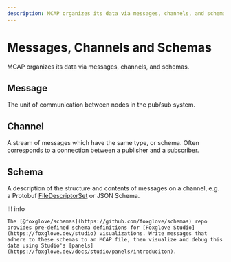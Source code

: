 ```yaml
---
description: MCAP organizes its data via messages, channels, and schemas.
---
```

# Messages, Channels and Schemas

MCAP organizes its data via messages, channels, and schemas.

## Message

The unit of communication between nodes in the pub/sub system.

## Channel

A stream of messages which have the same type, or schema. Often corresponds to a connection between a publisher and a subscriber.

## Schema

A description of the structure and contents of messages on a channel, e.g. a Protobuf [FileDescriptorSet](https://developers.google.com/protocol-buffers/docs/reference/java/com/google/protobuf/DescriptorProtos.FileDescriptorSet) or JSON Schema.

!!! info

    The [@foxglove/schemas](https://github.com/foxglove/schemas) repo provides pre-defined schema definitions for [Foxglove Studio](https://foxglove.dev/studio) visualizations. Write messages that adhere to these schemas to an MCAP file, then visualize and debug this data using Studio's [panels](https://foxglove.dev/docs/studio/panels/introduciton).

